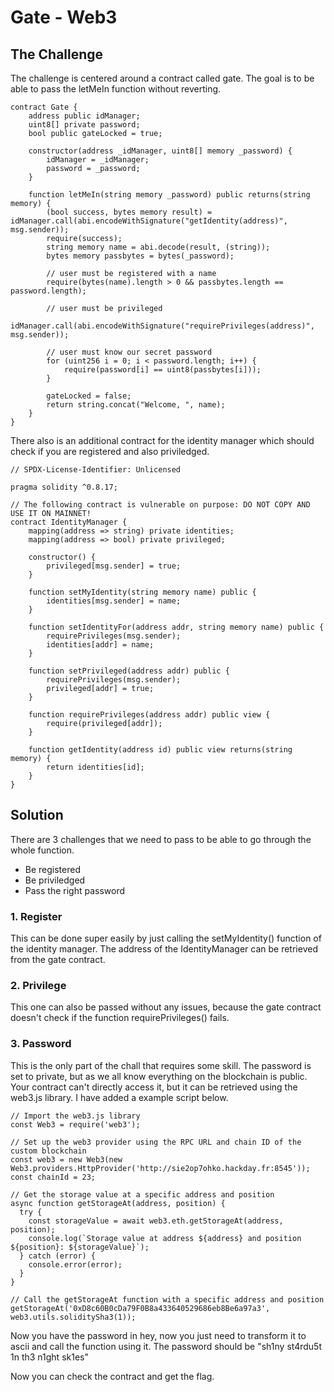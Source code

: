 # Gate - Web3

## The Challenge

The challenge is centered around a contract called gate. The goal is to be able to pass the letMeIn function without reverting.

```
contract Gate {
    address public idManager;
    uint8[] private password;
    bool public gateLocked = true;

    constructor(address _idManager, uint8[] memory _password) {
        idManager = _idManager;
        password = _password;
    }

    function letMeIn(string memory _password) public returns(string memory) {
        (bool success, bytes memory result) = idManager.call(abi.encodeWithSignature("getIdentity(address)", msg.sender));
        require(success);
        string memory name = abi.decode(result, (string));
        bytes memory passbytes = bytes(_password);

        // user must be registered with a name
        require(bytes(name).length > 0 && passbytes.length == password.length);

        // user must be privileged
        idManager.call(abi.encodeWithSignature("requirePrivileges(address)", msg.sender));
        
        // user must know our secret password
        for (uint256 i = 0; i < password.length; i++) {
            require(password[i] == uint8(passbytes[i]));
        }

        gateLocked = false;
        return string.concat("Welcome, ", name);
    }
}
```

There also is an additional contract for the identity manager which should check if you are registered and also priviledged.

```
// SPDX-License-Identifier: Unlicensed

pragma solidity ^0.8.17;

// The following contract is vulnerable on purpose: DO NOT COPY AND USE IT ON MAINNET!
contract IdentityManager {
    mapping(address => string) private identities;
    mapping(address => bool) private privileged;

    constructor() {
        privileged[msg.sender] = true;
    }

    function setMyIdentity(string memory name) public {
        identities[msg.sender] = name;
    }

    function setIdentityFor(address addr, string memory name) public {
        requirePrivileges(msg.sender);
        identities[addr] = name;
    }

    function setPrivileged(address addr) public {
        requirePrivileges(msg.sender);
        privileged[addr] = true;
    }

    function requirePrivileges(address addr) public view {
        require(privileged[addr]);
    }

    function getIdentity(address id) public view returns(string memory) {
        return identities[id];
    }
}

```

## Solution

There are 3 challenges that we need to pass to be able to go through the whole function. 
- Be registered
- Be priviledged
- Pass the right password


### 1. Register

This can be done super easily by just calling the setMyIdentity() function of the identity manager. The address of the IdentityManager can be retrieved from the gate contract. 


### 2. Privilege

This one can also be passed without any issues, because the gate contract doesn't check if the function requirePrivileges() fails.


### 3. Password

This is the only part of the chall that requires some skill. The password is set to private, but as we all know everything on the blockchain is public. Your contract can't directly access it, but it can be retrieved using the web3.js library. I have added a example script below.


```
// Import the web3.js library
const Web3 = require('web3');

// Set up the web3 provider using the RPC URL and chain ID of the custom blockchain
const web3 = new Web3(new Web3.providers.HttpProvider('http://sie2op7ohko.hackday.fr:8545'));
const chainId = 23;

// Get the storage value at a specific address and position
async function getStorageAt(address, position) {
  try {
    const storageValue = await web3.eth.getStorageAt(address, position);
    console.log(`Storage value at address ${address} and position ${position}: ${storageValue}`);
  } catch (error) {
    console.error(error);
  }
}

// Call the getStorageAt function with a specific address and position
getStorageAt('0xD8c60B0cDa79F0B8a433640529686eb8Be6a97a3', web3.utils.soliditySha3(1));
```

Now you have the password in hey, now you just need to transform it to ascii and call the function using it. The password should be "sh1ny st4rdu5t 1n th3 n1ght sk1es"
 
Now you can check the contract and get the flag.

